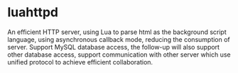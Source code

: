 luahttpd
========

An efficient HTTP server, using Lua to parse html as the background script language, using asynchronous callback mode, reducing the consumption of server. Support MySQL database access, the follow-up will also support other database access, support communication with other server which use unified protocol to achieve efficient collaboration.
